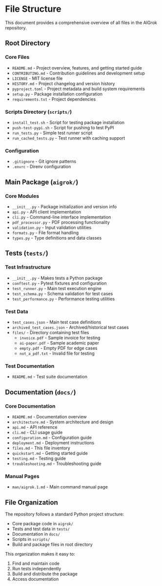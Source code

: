# File Structure

This document provides a comprehensive overview of all files in the AIGrok repository.

## Root Directory

### Core Files

- `README.md` - Project overview, features, and getting started guide
- `CONTRIBUTING.md` - Contribution guidelines and development setup
- `LICENSE` - MIT license file
- `HISTORY.md` - Project changelog and version history
- `pyproject.toml` - Project metadata and build system requirements
- `setup.py` - Package installation configuration
- `requirements.txt` - Project dependencies

### Scripts Directory (`scripts/`)

- `install_test.sh` - Script for testing package installation
- `push-test-pypi.sh` - Script for pushing to test PyPI
- `run_tests.py` - Simple test runner script
- `run_cached_tests.py` - Test runner with caching support

### Configuration

- `.gitignore` - Git ignore patterns
- `.envrc` - Direnv configuration

## Main Package (`aigrok/`)

### Core Modules

- `__init__.py` - Package initialization and version info
- `api.py` - API client implementation
- `cli.py` - Command-line interface implementation
- `pdf_processor.py` - PDF processing functionality
- `validation.py` - Input validation utilities
- `formats.py` - File format handling
- `types.py` - Type definitions and data classes

## Tests (`tests/`)

### Test Infrastructure

- `__init__.py` - Makes tests a Python package
- `conftest.py` - Pytest fixtures and configuration
- `test_runner.py` - Main test execution engine
- `test_schema.py` - Schema validation for test cases
- `test_performance.py` - Performance testing utilities

### Test Data

- `test_cases.json` - Main test case definitions
- `archived_test_cases.json` - Archived/historical test cases
- `files/` - Directory containing test files
  - `invoice.pdf` - Sample invoice for testing
  - `ai-paper.pdf` - Sample academic paper
  - `empty.pdf` - Empty PDF for edge cases
  - `not_a_pdf.txt` - Invalid file for testing

### Test Documentation

- `README.md` - Test suite documentation

## Documentation (`docs/`)

### Core Documentation

- `README.md` - Documentation overview
- `architecture.md` - System architecture and design
- `api.md` - API reference
- `cli.md` - CLI usage guide
- `configuration.md` - Configuration guide
- `deployment.md` - Deployment instructions
- `files.md` - This file inventory
- `quickstart.md` - Getting started guide
- `testing.md` - Testing guide
- `troubleshooting.md` - Troubleshooting guide

### Manual Pages

- `man/aigrok.1.md` - Main command manual page

## File Organization

The repository follows a standard Python project structure:

- Core package code in `aigrok/`
- Tests and test data in `tests/`
- Documentation in `docs/`
- Scripts in `scripts/`
- Build and package files in root directory

This organization makes it easy to:

1. Find and maintain code
2. Run tests independently
3. Build and distribute the package
4. Access documentation
